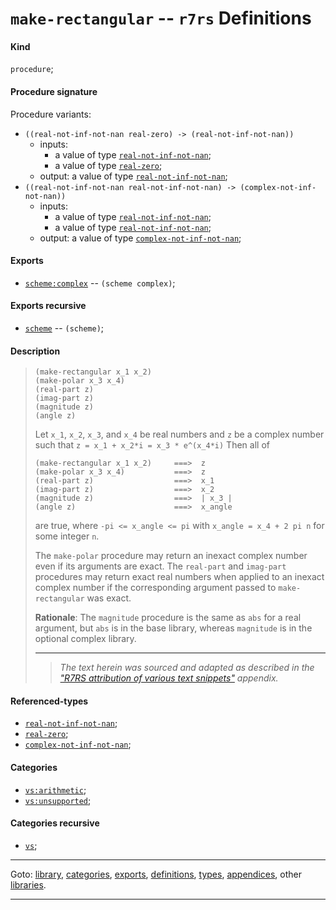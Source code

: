 

<a id='definition__r7rs__make-rectangular'></a>

# `make-rectangular` -- `r7rs` Definitions


<a id='definition__r7rs__make-rectangular__kind'></a>

#### Kind

`procedure`;


<a id='definition__r7rs__make-rectangular__procedure-signature'></a>

#### Procedure signature

Procedure variants:
 * `((real-not-inf-not-nan real-zero) -> (real-not-inf-not-nan))`
   * inputs:
     * a value of type [`real-not-inf-not-nan`](../../r7rs/types/real-not-inf-not-nan.md#type__r7rs__real-not-inf-not-nan);
     * a value of type [`real-zero`](../../r7rs/types/real-zero.md#type__r7rs__real-zero);
   * output: a value of type [`real-not-inf-not-nan`](../../r7rs/types/real-not-inf-not-nan.md#type__r7rs__real-not-inf-not-nan);
 * `((real-not-inf-not-nan real-not-inf-not-nan) -> (complex-not-inf-not-nan))`
   * inputs:
     * a value of type [`real-not-inf-not-nan`](../../r7rs/types/real-not-inf-not-nan.md#type__r7rs__real-not-inf-not-nan);
     * a value of type [`real-not-inf-not-nan`](../../r7rs/types/real-not-inf-not-nan.md#type__r7rs__real-not-inf-not-nan);
   * output: a value of type [`complex-not-inf-not-nan`](../../r7rs/types/complex-not-inf-not-nan.md#type__r7rs__complex-not-inf-not-nan);


<a id='definition__r7rs__make-rectangular__exports'></a>

#### Exports

 * [`scheme:complex`](../../r7rs/exports/scheme_3a_complex.md#export__r7rs__scheme_3a_complex) -- `(scheme complex)`;


<a id='definition__r7rs__make-rectangular__exports-recursive'></a>

#### Exports recursive

 * [`scheme`](../../r7rs/exports/scheme.md#export__r7rs__scheme) -- `(scheme)`;


<a id='definition__r7rs__make-rectangular__description'></a>

#### Description

> ````
> (make-rectangular x_1 x_2)
> (make-polar x_3 x_4)
> (real-part z)
> (imag-part z)
> (magnitude z)
> (angle z)
> ````
> 
> 
> Let `x_1`, `x_2`, `x_3`, and `x_4` be
> real numbers and `z` be a complex number such that
> `z = x_1 + x_2*i = x_3 * e^(x_4*i)`
> Then all of
> ````
> (make-rectangular x_1 x_2)     ===>  z
> (make-polar x_3 x_4)           ===>  z
> (real-part z)                  ===>  x_1
> (imag-part z)                  ===>  x_2
> (magnitude z)                  ===>  | x_3 |
> (angle z)                      ===>  x_angle
> ````
> are true, where `-pi <= x_angle <= pi` with `x_angle = x_4 + 2 pi n`
> for some integer `n`.
> 
> The `make-polar` procedure may return an inexact complex number even if its
> arguments are exact.
> The `real-part` and `imag-part` procedures may return exact real
> numbers when applied to an inexact complex number if the corresponding
> argument passed to `make-rectangular` was exact.
> 
> 
> **Rationale**:  The `magnitude` procedure is the same as `abs` for a real argument,
> but `abs` is in the base library, whereas
> `magnitude` is in the optional complex library.
> 
> 
> ----
> > *The text herein was sourced and adapted as described in the ["R7RS attribution of various text snippets"](../../r7rs/appendices/attribution.md#appendix__r7rs__attribution) appendix.*


<a id='definition__r7rs__make-rectangular__referenced-types'></a>

#### Referenced-types

 * [`real-not-inf-not-nan`](../../r7rs/types/real-not-inf-not-nan.md#type__r7rs__real-not-inf-not-nan);
 * [`real-zero`](../../r7rs/types/real-zero.md#type__r7rs__real-zero);
 * [`complex-not-inf-not-nan`](../../r7rs/types/complex-not-inf-not-nan.md#type__r7rs__complex-not-inf-not-nan);


<a id='definition__r7rs__make-rectangular__categories'></a>

#### Categories

 * [`vs:arithmetic`](../../r7rs/categories/vs_3a_arithmetic.md#category__r7rs__vs_3a_arithmetic);
 * [`vs:unsupported`](../../r7rs/categories/vs_3a_unsupported.md#category__r7rs__vs_3a_unsupported);


<a id='definition__r7rs__make-rectangular__categories-recursive'></a>

#### Categories recursive

 * [`vs`](../../r7rs/categories/vs.md#category__r7rs__vs);

----

Goto: [library](../../r7rs/_index.md#library__r7rs), [categories](../../r7rs/categories/_index.md#toc__r7rs__categories), [exports](../../r7rs/exports/_index.md#toc__r7rs__exports), [definitions](../../r7rs/definitions/_index.md#toc__r7rs__definitions), [types](../../r7rs/types/_index.md#toc__r7rs__types), [appendices](../../r7rs/appendices/_index.md#toc__r7rs__appendices), other [libraries](../../_libraries.md#toc__libraries).

----

